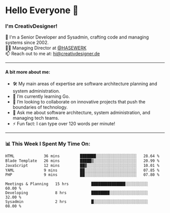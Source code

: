 # Hello Everyone 👋

### I'm CreativDesigner!

🔭 I'm a Senior Developer and Sysadmin, crafting code and managing systems since 2002.  
👨‍💼 Managing Director at [@HASEWERK](https://github.com/HASEWERK)  
📫 Reach out to me at: [hi@creativdesigner.de](mailto:hi@creativdesigner.de)  

---

#### A bit more about me:

- 🛠 My main areas of expertise are software architecture planning and system administration.
- 🌱 I’m currently learning Go.
- 👯 I’m looking to collaborate on innovative projects that push the boundaries of technology.
- 💬 Ask me about software architecture, system administration, and managing tech teams.
- ⚡ Fun fact: I can type over 120 words per minute!  

---

### 📊 **This Week I Spent My Time On:**

<!--START_SECTION:waka-->

```txt
HTML             36 mins         ███████░░░░░░░░░░░░░░░░░░   28.64 %
Blade Template   26 mins         █████▒░░░░░░░░░░░░░░░░░░░   20.99 %
JavaScript       12 mins         ██▓░░░░░░░░░░░░░░░░░░░░░░   10.01 %
YAML             9 mins          ██░░░░░░░░░░░░░░░░░░░░░░░   07.85 %
PHP              9 mins          ██░░░░░░░░░░░░░░░░░░░░░░░   07.80 %
```

<!--END_SECTION:waka-->

```text
Meetings & Planning   15 hrs          ███████████████░░░░░░░░░░   60.00 % 
Developing            8 hrs           ████████░░░░░░░░░░░░░░░░░   32.00 % 
Sysadmin              2 hrs           █░░░░░░░░░░░░░░░░░░░░░░░░   08.00 %

